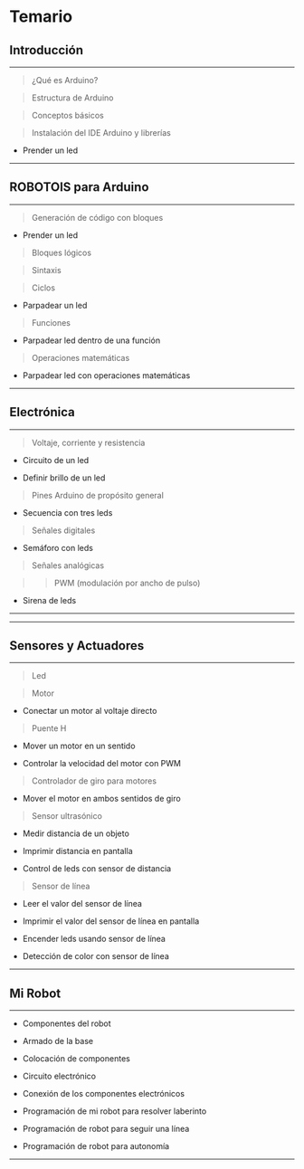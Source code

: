 # Temario  
  

## Introducción  

  

--- 

  

> ¿Qué es Arduino?  

  

> Estructura de Arduino   

  

> Conceptos básicos     

  

> Instalación del IDE Arduino y librerías  

  

-  Prender un led 

  

---  

  

  

## ROBOTOIS para Arduino  

--- 

  

> Generación de código con bloques 

  

- Prender un led 

  

> Bloques lógicos  

  

> Sintaxis   

  

> Ciclos  

  

- Parpadear un led 

  

> Funciones   

  

- Parpadear led dentro de una función 

  

> Operaciones matemáticas   

  

- Parpadear led con operaciones matemáticas 

  

--- 

  

  

## Electrónica 

  

---  

  

> Voltaje, corriente y resistencia  

  

- Circuito de un led 

  

- Definir brillo de un led 

  

> Pines Arduino de propósito general  

  

- Secuencia con tres leds 

  

> Señales digitales 

  

- Semáforo con leds 

  

> Señales analógicas  

  

>> PWM (modulación por ancho de pulso) 

  

- Sirena de leds  

--- 

  

  

--- 

## Sensores y Actuadores 

---

> Led 

  

> Motor  

  

- Conectar un motor al voltaje directo 

  

> Puente H 

  

- Mover un motor en un sentido 

  

- Controlar la velocidad del motor con PWM 

  

> Controlador de giro para motores  

  

- Mover el motor en ambos sentidos de giro 

  

> Sensor ultrasónico   

  

- Medir distancia de un objeto 

- Imprimir distancia en pantalla 

- Control de leds con sensor de distancia 

  

> Sensor de línea  

  

- Leer el valor del sensor de línea 

- Imprimir el valor del sensor de línea en pantalla 

- Encender leds usando sensor de línea 

- Detección de color con sensor de línea 

  

--- 

  

## Mi Robot  

  

--- 

  

- Componentes del robot   

  

- Armado de la base  

  

- Colocación de componentes   

  

- Circuito electrónico   

  

- Conexión de los componentes electrónicos  

  

- Programación de mi robot para resolver laberinto 

  

- Programación de robot para seguir una línea 

  

- Programación de robot para autonomía 

 
---
 
